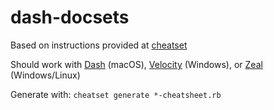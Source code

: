 # dash-docsets
Based on instructions provided at [cheatset](https://github.com/Kapeli/cheatset)

Should work with [Dash](https://kapeli.com/dash) (macOS),
[Velocity](https://velocity.silverlakesoftware.com/) (Windows), or
[Zeal](https://zealdocs.org/) (Windows/Linux)

Generate with: `cheatset generate *-cheatsheet.rb`
